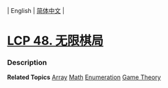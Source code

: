 | English | [简体中文](README.md) |

# [LCP 48. 无限棋局](https://leetcode-cn.com/problems/fsa7oZ)
 ### Description

**Related Topics**  [Array](https://leetcode-cn.com/tag/array) [Math](https://leetcode-cn.com/tag/math) [Enumeration](https://leetcode-cn.com/tag/enumeration) [Game Theory](https://leetcode-cn.com/tag/game-theory) 